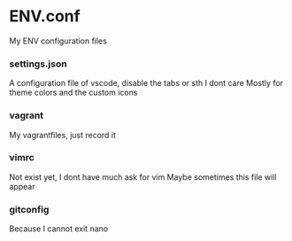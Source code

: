 # ENV.conf
My ENV configuration files

### settings.json

A configuration file of vscode, disable the tabs or sth I dont care
Mostly for theme colors and the custom icons

### vagrant

My vagrantfiles, just record it

### vimrc

Not exist yet, I dont have much ask for vim
Maybe sometimes this file will appear

### gitconfig

Because I cannot exit nano
